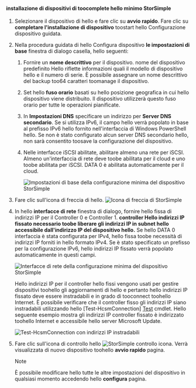 <!--author=alkohli last changed: 9/17/15-->

#### <a name="toocomplete-hello-minimum-storsimple-device-setup"></a>installazione di dispositivi di toocomplete hello minimo StorSimple
1. Selezionare il dispositivo di hello e fare clic su **avvio rapido**. Fare clic su **completare l'installazione di dispositivo** toostart hello Configurazione dispositivo guidata.
2. Nella procedura guidata di hello Configura dispositivo **le impostazioni di base** finestra di dialogo casella, hello seguenti:
   
   1. Fornire un **nome descrittivo** per il dispositivo. nome del dispositivo predefinito Hello riflette informazioni quali il modello di dispositivo hello e il numero di serie. È possibile assegnare un nome descrittivo del backup too64 caratteri toomanage il dispositivo.
   2. Set hello **fuso orario** basati su hello posizione geografica in cui hello dispositivo viene distribuito. Il dispositivo utilizzerà questo fuso orario per tutte le operazioni pianificate.
   3. In **Impostazioni DNS** specificare un indirizzo per **Server DNS secondario**. Se si utilizza IPv6, il campo hello verrà popolato in base al prefisso IPv6 hello fornito nell'interfaccia di Windows PowerShell hello. 
      Se non è stato configurato alcun server DNS secondario hello, non sarà consentito toosave la configurazione del dispositivo.
   4. Nelle interfacce iSCSI abilitate, abilitare almeno una rete per iSCSI. Almeno un'interfaccia di rete deve toobe abilitata per il cloud e uno toobe abilitata per iSCSI. DATA 0 è abilitata automaticamente per il cloud.
      
      ![Impostazioni di base della configurazione minima del dispositivo StorSimple](./media/storsimple-complete-minimum-device-setup-u1/HCS_MinDeviceSetupBasicSettings1-include.png)
3. Fare clic sull'icona di freccia di hello. ![Icona di freccia di StorSimple](./media/storsimple-complete-minimum-device-setup/HCS_ArrowIcon-include.png)
4. In hello **interfacce di rete** finestra di dialogo, fornire hello fissa di indirizzi IP per il Controller 0 e Controller 1. **controller Hello indirizzi IP fissato necessario toobe liberare gli indirizzi IP in subnet hello accessibile dall'indirizzo IP del dispositivo hello.** Se hello DATA 0 interfaccia è stata configurata per IPv4, hello fissa toobe necessità di indirizzi IP forniti in hello formato IPv4. Se è stato specificato un prefisso per la configurazione IPv6, hello indirizzi IP fissato verrà popolato automaticamente in questi campi.

    ![Interfacce di rete della configurazione minima del dispositivo StorSimple](./media/storsimple-complete-minimum-device-setup-u1/HCS_MinDeviceSetupNetworkInterfaces2-include.png)

    Hello indirizzi IP per il controller hello fissi vengono usati per gestire dispositivi toohello gli aggiornamenti di hello e pertanto hello indirizzi IP fissato deve essere instradabili e in grado di tooconnect toohello Internet. È possibile verificare che il controller fisso gli indirizzi IP siano instradabili utilizzando hello [Test-HcsmConnection] [ Test] cmdlet. Hello seguente esempio mostra gli indirizzi IP controller fissato è indirizzato toohello Internet e accessibile hello server Microsoft Update. 

     ![Test-HcsmConnection con indirizzi IP instradabili](./media/storsimple-complete-minimum-device-setup-u1/Test-HcsmConnectionOutputRegisteredDevice.png)

1. Fare clic sull'icona di controllo hello ![StorSimple controllo icona](./media/storsimple-complete-minimum-device-setup/HCS_CheckIcon-include.png).
   Verrà visualizzata di nuovo dispositivo toohello **avvio rapido** pagina.
   
   > [!NOTE]
   > È possibile modificare hello tutte le altre impostazioni del dispositivo in qualsiasi momento accedendo hello **configura** pagina.
   > 
   > 

<!--Link reference-->
[Test]: https://technet.microsoft.com/library/dn715782(v=wps.630).aspx
